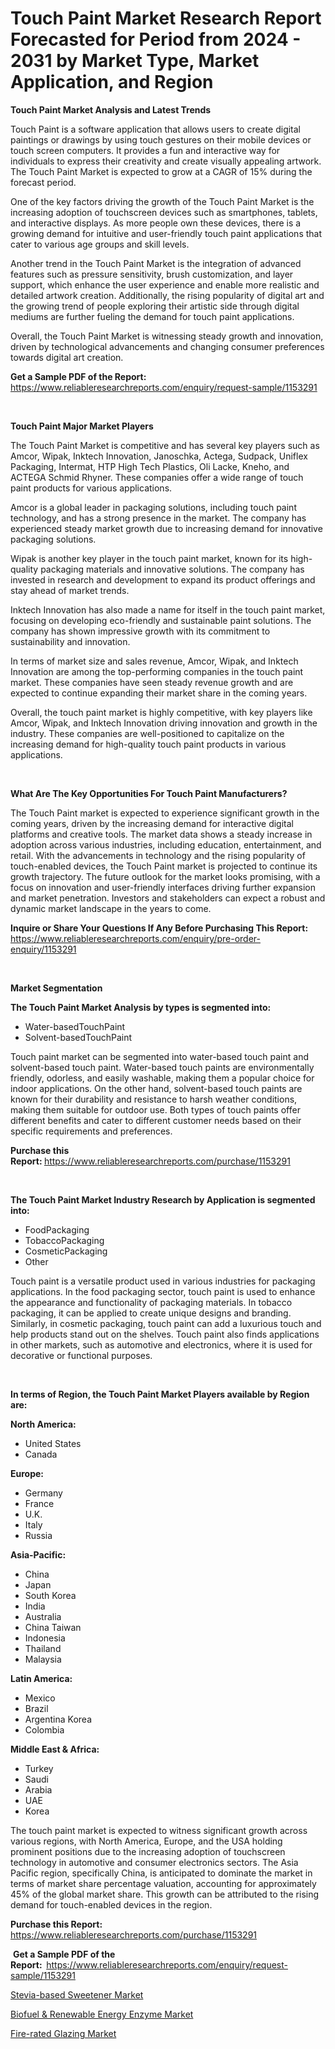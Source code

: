 <p><h1>Touch Paint Market Research Report Forecasted for Period from 2024 -  2031 by Market Type, Market Application, and Region</h1></p><p><strong>Touch Paint Market Analysis and Latest Trends</strong></p>
<p><p>Touch Paint is a software application that allows users to create digital paintings or drawings by using touch gestures on their mobile devices or touch screen computers. It provides a fun and interactive way for individuals to express their creativity and create visually appealing artwork. The Touch Paint Market is expected to grow at a CAGR of 15% during the forecast period.</p><p>One of the key factors driving the growth of the Touch Paint Market is the increasing adoption of touchscreen devices such as smartphones, tablets, and interactive displays. As more people own these devices, there is a growing demand for intuitive and user-friendly touch paint applications that cater to various age groups and skill levels.</p><p>Another trend in the Touch Paint Market is the integration of advanced features such as pressure sensitivity, brush customization, and layer support, which enhance the user experience and enable more realistic and detailed artwork creation. Additionally, the rising popularity of digital art and the growing trend of people exploring their artistic side through digital mediums are further fueling the demand for touch paint applications.</p><p>Overall, the Touch Paint Market is witnessing steady growth and innovation, driven by technological advancements and changing consumer preferences towards digital art creation.</p></p>
<p><strong>Get a Sample PDF of the Report:&nbsp;</strong> <a href="https://www.reliableresearchreports.com/enquiry/request-sample/1153291">https://www.reliableresearchreports.com/enquiry/request-sample/1153291</a></p>
<p>&nbsp;</p>
<p><strong>Touch Paint Major Market Players</strong></p>
<p><p>The Touch Paint Market is competitive and has several key players such as Amcor, Wipak, Inktech Innovation, Janoschka, Actega, Sudpack, Uniflex Packaging, Intermat, HTP High Tech Plastics, Oli Lacke, Kneho, and ACTEGA Schmid Rhyner. These companies offer a wide range of touch paint products for various applications.</p><p>Amcor is a global leader in packaging solutions, including touch paint technology, and has a strong presence in the market. The company has experienced steady market growth due to increasing demand for innovative packaging solutions.</p><p>Wipak is another key player in the touch paint market, known for its high-quality packaging materials and innovative solutions. The company has invested in research and development to expand its product offerings and stay ahead of market trends.</p><p>Inktech Innovation has also made a name for itself in the touch paint market, focusing on developing eco-friendly and sustainable paint solutions. The company has shown impressive growth with its commitment to sustainability and innovation.</p><p>In terms of market size and sales revenue, Amcor, Wipak, and Inktech Innovation are among the top-performing companies in the touch paint market. These companies have seen steady revenue growth and are expected to continue expanding their market share in the coming years.</p><p>Overall, the touch paint market is highly competitive, with key players like Amcor, Wipak, and Inktech Innovation driving innovation and growth in the industry. These companies are well-positioned to capitalize on the increasing demand for high-quality touch paint products in various applications.</p></p>
<p>&nbsp;</p>
<p><strong>What Are The Key Opportunities For Touch Paint Manufacturers?</strong></p>
<p><p>The Touch Paint market is expected to experience significant growth in the coming years, driven by the increasing demand for interactive digital platforms and creative tools. The market data shows a steady increase in adoption across various industries, including education, entertainment, and retail. With the advancements in technology and the rising popularity of touch-enabled devices, the Touch Paint market is projected to continue its growth trajectory. The future outlook for the market looks promising, with a focus on innovation and user-friendly interfaces driving further expansion and market penetration. Investors and stakeholders can expect a robust and dynamic market landscape in the years to come.</p></p>
<p><strong>Inquire or Share Your Questions If Any Before Purchasing This Report:</strong> <a href="https://www.reliableresearchreports.com/enquiry/pre-order-enquiry/1153291">https://www.reliableresearchreports.com/enquiry/pre-order-enquiry/1153291</a></p>
<p>&nbsp;</p>
<p><strong>Market Segmentation</strong></p>
<p><strong>The Touch Paint Market Analysis by types is segmented into:</strong></p>
<p><ul><li>Water-basedTouchPaint</li><li>Solvent-basedTouchPaint</li></ul></p>
<p><p>Touch paint market can be segmented into water-based touch paint and solvent-based touch paint. Water-based touch paints are environmentally friendly, odorless, and easily washable, making them a popular choice for indoor applications. On the other hand, solvent-based touch paints are known for their durability and resistance to harsh weather conditions, making them suitable for outdoor use. Both types of touch paints offer different benefits and cater to different customer needs based on their specific requirements and preferences.</p></p>
<p><strong>Purchase this Report:&nbsp;</strong><a href="https://www.reliableresearchreports.com/purchase/1153291">https://www.reliableresearchreports.com/purchase/1153291</a></p>
<p>&nbsp;</p>
<p><strong>The Touch Paint Market Industry Research by Application is segmented into:</strong></p>
<p><ul><li>FoodPackaging</li><li>TobaccoPackaging</li><li>CosmeticPackaging</li><li>Other</li></ul></p>
<p><p>Touch paint is a versatile product used in various industries for packaging applications. In the food packaging sector, touch paint is used to enhance the appearance and functionality of packaging materials. In tobacco packaging, it can be applied to create unique designs and branding. Similarly, in cosmetic packaging, touch paint can add a luxurious touch and help products stand out on the shelves. Touch paint also finds applications in other markets, such as automotive and electronics, where it is used for decorative or functional purposes.</p></p>
<p>&nbsp;</p>
<p><strong>In terms of Region, the Touch Paint Market Players available by Region are:</strong></p>
<p>
    <p> <strong> North America: </strong>
        <ul>
            <li>United States</li>
            <li>Canada</li>
        </ul>
        </p> 
    <p> <strong> Europe: </strong>
        <ul>
            <li>Germany</li>
            <li>France</li>
            <li>U.K.</li>
            <li>Italy</li>
            <li>Russia</li>
        </ul>
        </p> 
    <p> <strong> Asia-Pacific: </strong>
        <ul>
            <li>China</li>
            <li>Japan</li>
            <li>South Korea</li>
            <li>India</li>
            <li>Australia</li>
            <li>China Taiwan</li>
            <li>Indonesia</li>
            <li>Thailand</li>
            <li>Malaysia</li>
        </ul>
        </p> 
    <p> <strong> Latin America: </strong>
        <ul>
            <li>Mexico</li>
            <li>Brazil</li>
            <li>Argentina Korea</li>
            <li>Colombia</li>
        </ul>
        </p> 
    <p> <strong> Middle East & Africa: </strong>
        <ul>
            <li>Turkey</li>
            <li>Saudi</li>
            <li>Arabia</li>
            <li>UAE</li>
            <li>Korea</li>
        </ul>
    </p>
    </p>
<p><p>The touch paint market is expected to witness significant growth across various regions, with North America, Europe, and the USA holding prominent positions due to the increasing adoption of touchscreen technology in automotive and consumer electronics sectors. The Asia Pacific region, specifically China, is anticipated to dominate the market in terms of market share percentage valuation, accounting for approximately 45% of the global market share. This growth can be attributed to the rising demand for touch-enabled devices in the region.</p></p>
<p><strong>Purchase this Report: </strong><a href="https://www.reliableresearchreports.com/purchase/1153291">https://www.reliableresearchreports.com/purchase/1153291</a></p>
<p>&nbsp;<strong>Get a Sample PDF of the Report:&nbsp;&nbsp;</strong><a href="https://www.reliableresearchreports.com/enquiry/request-sample/1153291">https://www.reliableresearchreports.com/enquiry/request-sample/1153291</a></p>
<p><strong></strong></p>
<p><p><a href="https://view.publitas.com/reportprime-1/stevia-based-sweetener-market-size-growth-outlook-from-2023-to-2030-projecting-at-markets-trends-analysis-by-application-regional-outlook-and-revenue/">Stevia-based Sweetener Market</a></p><p><a href="https://view.publitas.com/reportprime-1/biofuel-renewable-energy-enzyme-market-research-report-provides-critical-insights-that-can-help-shape-business-development-and-investment-strategies/">Biofuel & Renewable Energy Enzyme Market</a></p><p><a href="https://view.publitas.com/reportprime-1/decoding-the-fire-rated-glazing-market-a-deep-dive-into-the-latest-market-trends-market-segmentation-and-competitive-analysis/">Fire-rated Glazing Market</a></p></p>